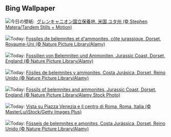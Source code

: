 ## Bing Wallpaper
![](https://www.bing.com/th?id=OHR.CoyoteGulch_JA-JP8998470067_UHD.jpg&w=1000)今日の壁紙: &nbsp;[グレンキャニオン国立保養地, 米国 ユタ州 (© Stephen Matera/Tandem Stills + Motion)](https://www.bing.com/th?id=OHR.CoyoteGulch_JA-JP8998470067_UHD.jpg)
<br><br/>
![](https://www.bing.com/th?id=OHR.FossilsDorset_FR-FR6425876617_UHD.jpg&w=1000)Today: [Fossiles de bélemnites et d'ammonites, côte jurassique, Dorset, Royaume-Uni (© Nature Picture Library/Alamy)](https://www.bing.com/th?id=OHR.FossilsDorset_FR-FR6425876617_UHD.jpg)
<br><br/>
![](https://www.bing.com/th?id=OHR.FossilsDorset_DE-DE5527314579_UHD.jpg&w=1000)Today: [Fossilien von Belemniten und Ammoniten, Jurassic Coast, Dorset, England (© Nature Picture Library/Alamy)](https://www.bing.com/th?id=OHR.FossilsDorset_DE-DE5527314579_UHD.jpg)
<br><br/>
![](https://www.bing.com/th?id=OHR.FossilsDorset_ES-ES7126242224_UHD.jpg&w=1000)Today: [Fósiles de belemnites y ammonites, Costa Jurásica, Dorset, Reino Unido (© Nature Picture Library/Alamy)](https://www.bing.com/th?id=OHR.FossilsDorset_ES-ES7126242224_UHD.jpg)
<br><br/>
![](https://www.bing.com/th?id=OHR.FossilsDorset_EN-GB3896931228_UHD.jpg&w=1000)Today: [Fossils of belemnites and ammonites, Jurassic Coast, Dorset, England (© Nature Picture Library/Alamy Stock Photo)](https://www.bing.com/th?id=OHR.FossilsDorset_EN-GB3896931228_UHD.jpg)
<br><br/>
![](https://www.bing.com/th?id=OHR.RomeFilmFestival_IT-IT3375259000_UHD.jpg&w=1000)Today: [Vista su Piazza Venezia e il centro di Roma, Roma, Italia (© MasterLu/iStock/Getty Images Plus)](https://www.bing.com/th?id=OHR.RomeFilmFestival_IT-IT3375259000_UHD.jpg)
<br><br/>
![](https://www.bing.com/th?id=OHR.FossilsDorset_PT-BR5587878603_UHD.jpg&w=1000)Today: [Fósseis de belemnites e amonites, Costa Jurássica, Dorset, Reino Unido (© Nature Picture Library/Alamy)](https://www.bing.com/th?id=OHR.FossilsDorset_PT-BR5587878603_UHD.jpg)
<br><br/>

